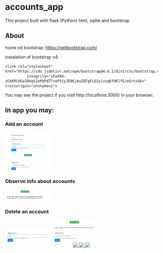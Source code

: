 # accounts_app


This project built with flask (Python) html, sqlite and bootstrap

## About

home od bootstrap: https://getbootstrap.com/

instalation of bootstrap v4:
```
<link rel="stylesheet" href="https://cdn.jsdelivr.net/npm/bootstrap@4.6.1/dist/css/bootstrap.min.css"
          integrity="sha384-zCbKRCUGaJDkqS1kPbPd7TveP5iyJE0EjAuZQTgFLD2ylzuqKfdKlfG/eSrtxUkn" crossorigin="anonymous">
```

You may see the project if you visit http://localhost:5000/ in your browser:

## In app you may:

### Add an account
<img src="https://github.com/ArtemenkoDany/accounts_app/blob/main/pic/IMAGE%202022-06-04%2013:24:44.jpg" alt="image" width="30%"/>

### Observe info about accounts
<img src="https://github.com/ArtemenkoDany/accounts_app/blob/main/pic/IMAGE%202022-06-04%2013:24:47.jpg" alt="image" width="30%"/>

### Delete an account
<img src="https://github.com/ArtemenkoDany/accounts_app/blob/main/pic/IMAGE%202022-06-04%2013:24:51.jpg" alt="image" width="30%"/>
<img src="https://github.com/ArtemenkoDany/accounts_app/blob/main/pic/IMAGE%202022-06-04%2013:24:53.jpg" alt="image" width="30%"/>




<div align="center">
 <a href="https://www.instagram.com/danyderudenko/">
        <img src="https://github.com/ultralytics/yolov5/releases/download/v1.0/logo-social-instagram.png" width="3%"/>
    </a>
 
 <a href="https://github.com/ArtemenkoDany">
        <img src="https://github.com/ultralytics/yolov5/releases/download/v1.0/logo-social-github.png" width="3%"/>
    </a>
 
 <a href="https://www.facebook.com/dany.kreet/">
        <img src="https://github.com/ultralytics/yolov5/releases/download/v1.0/logo-social-facebook.png" width="3%"/>
    </a>
</div>
